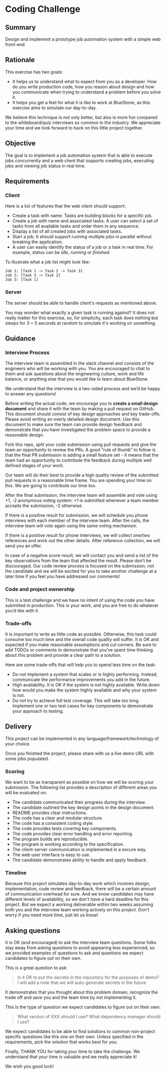 # Coding Challenge

## Summary

Design and implement a prototype job automation system with a simple web front-end.

## Rationale

This exercise has two goals:

- It helps us to understand what to expect from you as a developer. How do you write production code, how you reason about design and how you communicate when trying to understand a problem before you solve it.
- It helps you get a feel for what it is like to work at BlueStone, as this exercise aims to simulate our day-to-day.

We believe this technique is not only better, but also is more fun compared to the whiteboard/quiz interviews so common in the industry. We appreciate your time and we look forward to hack on this little project together.

## Objective

The goal is to implement a job automation system that is able to execute jobs concurrently and a web client that supports creating jobs, executing jobs and viewing job status in real time.

## Requirements

### Client

Here is a list of features that the web client should support:

- Create a task with name. Tasks are building blocks for a specific job.
- Create a job with name and associated tasks. A user can select a set of tasks from all available tasks and order them in any sequence.
- Display a list of all created jobs with associated tasks.
- Start a job. It should support running multiple jobs in parallel without breaking the application.
- A user can easily identify the status of a job or a task in real time. For example, status can be *idle*, *running* or *finished*.

To illustrate what a job list might look like:

```
Job 1: [Task 1 -> Task 2 -> Task 3]
Job 2: [Task 3 -> Task 2]
Job 3: [Task 1]
```

### Server

The server should be able to handle client's requests as mentioned above.

You may wonder what exactly a given task is running against? It does not really matter for this exercise, so, for simplicity, each task does nothing but sleeps for 3 ~ 5 seconds at random to simulate it's working on something.

## Guidance

### Interview Process

The interview team is assembled in the slack channel and consists of the engineers who will be working with you. You are encouraged to chat to them and ask questions about the engineering culture, work and life balance, or anything else that you would like to learn about BlueStone.

We understand that the interview is a two-sided process and we’d be happy to answer any questions!

Before writing the actual code, we encourage you to **create a small design document** and share it with the team by making a pull request on GitHub. This document should consist of key design approaches and key trade-offs. Please avoid writing an overly detailed design document. Use this document to make sure the team can provide design feedback and demonstrate that you have investigated the problem space to provide a reasonable design.

Fork this repo, split your code submission using pull requests and give the team an opportunity to review the PRs. A good “rule of thumb” to follow is that the final PR submission is adding a small feature set - it means that the team had an opportunity to contribute the feedback during multiple well defined stages of your work.

Our team will do their best to provide a high quality review of the submitted pull requests in a reasonable time frame. You are spending your time on this. We are going to contribute our time too.

After the final submission, the interview team will assemble and vote using +1, -2 anonymous voting system: +1 is submitted whenever a team member accepts the submission, -2 otherwise.

If there is a positive result for submission, we will schedule you phone interviews with each member of the interview team. After the calls, the interview team will vote again using the same voting mechanism.

If there is a positive result for phone interviews, we will collect one/two references and work out the other details. After reference collection, we will send you an offer.

In case of a negative score result, we will contact you and send a list of the key observations from the team that affected the result. Please don’t be discouraged. Our code review process is focused on the submission, not the candidate and we will be excited for you to take another challenge at a later time if you feel you have addressed our comments!

### Code and project ownership

This is a test challenge and we have no intent of using the code you have submitted in production. This is your work, and you are free to do whatever you’d like with it.

### Trade-offs

It is important to write as little code as possible. Otherwise, this task could consume too much time and the overall code quality will suffer. It is OK and expected if you make reasonable assumptions and cut corners. Be sure to add TODOs or comments to demonstrate that you’ve spent time thinking about this problem and provide a clear path to a solution.

Here are some trade-offs that will help you to spend less time on the task:

- Do not implement a system that scales or is highly performing. Instead, communicate the performance improvements you add in the future.
- High availability. It is OK if the system is not highly available. Write down how would you make the system highly available and why your system is not.
- Do not try to achieve full test coverage. This will take too long. Implement one or two test cases for key components to demonstrate your approach to testing.

## Delivery

This project can be implemented in any language/framework/technology of your choice.

Once you finished the project, please share with us a live demo URL with some jobs populated.

### Scoring

We want to be as transparent as possible on how we will be scoring your submission. The following list provides a description of different areas you will be evaluated on:

- The candidate communicated their progress during the interview.
- The candidate outlined the key design points in the design document.
- README provides clear instructions.
- The code has a clear and modular structure.
- The code has a consistent coding style.
- The code provides tests covering key components.
- The code provides clear error handling and error reporting.
- The program builds are reproducible.
- The program is working according to the specification.
- The client-server communication is implemented in a secure way.
- The web user interface is easy to use.
- The candidate demonstrates ability to handle and apply feedback.

### Timeline

Because this project simulates day-to-day work which involves design, implementation, code review and feedback, there will be a certain amount of communication overhead for sure. And we know candidates may have different levels of availability, so we don't have a hard deadline for this project. But we expect a working deliverable within two weeks assuming both you and the interview team working actively on this project. Don't worry if you need more time, just let us know!

## Asking questions

It is OK (and encouraged) to ask the interview team questions. Some folks stay away from asking questions to avoid appearing less experienced, so we provided examples of questions to ask and questions we expect candidates to figure out on their own.

This is a great question to ask:

> Is it OK to put the secrets in the repository for the purposes of demo? I will add a note that we will auto-generate secrets in the future.

It demonstrates that you thought about this problem domain, recognize the trade off and save you and the team time by not implementing it.

This is the type of question we expect candidates to figure out on their own:

> What version of XXX should I use? What dependency manager should I use?

We expect candidates to be able to find solutions to common non-project specific questions like this one on their own. Unless specified in the requirements, pick the solution that works best for you.

Finally, THANK YOU for taking your time to take the challenge. We understand that your time is valuable and we really appreciate it!

We wish you good luck!
